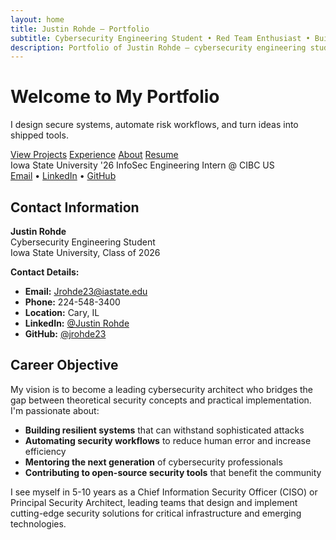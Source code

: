 ```yaml
---
layout: home
title: Justin Rohde — Portfolio
subtitle: Cybersecurity Engineering Student • Red Team Enthusiast • Builder
description: Portfolio of Justin Rohde — cybersecurity engineering student, red teaming enthusiast, builder of systems & tools.
---
```


<div class="hero">
  <h1>Welcome to My Portfolio</h1>
  <p class="lead">I design secure systems, automate risk workflows, and turn ideas into shipped tools.</p>
  <div class="cta-row">
    <a class="btn btn-primary" href="/projects/">View Projects</a>
    <a class="btn btn-secondary" href="/experience/">Experience</a>
    <a class="btn btn-tertiary" href="/about/">About</a>
    <a class="btn btn-quaternary" href="/resume/">Resume</a>
  </div>
  <div class="meta">
    <span>Iowa State University '26</span>
    <span>InfoSec Engineering Intern @ CIBC US</span>
  </div>
  <div class="contact">
    <a href="mailto:Jrohde23@iastate.edu">Email</a>
    •
    <a href="https://www.linkedin.com/in/justin-rohde-150703228/">LinkedIn</a>
    •
    <a href="https://github.com/jrohde23">GitHub</a>
  </div>
</div>

## Contact Information

**Justin Rohde**  
Cybersecurity Engineering Student  
Iowa State University, Class of 2026

**Contact Details:**
- **Email:** [Jrohde23@iastate.edu](mailto:Jrohde23@iastate.edu)
- **Phone:** 224-548-3400
- **Location:** Cary, IL
- **LinkedIn:** [@Justin Rohde](https://www.linkedin.com/in/justin-rohde-150703228/)
- **GitHub:** [@jrohde23](https://github.com/jrohde23)

## Career Objective

My vision is to become a leading cybersecurity architect who bridges the gap between theoretical security concepts and practical implementation. I'm passionate about:

- **Building resilient systems** that can withstand sophisticated attacks
- **Automating security workflows** to reduce human error and increase efficiency
- **Mentoring the next generation** of cybersecurity professionals
- **Contributing to open-source security tools** that benefit the community

I see myself in 5-10 years as a Chief Information Security Officer (CISO) or Principal Security Architect, leading teams that design and implement cutting-edge security solutions for critical infrastructure and emerging technologies.
